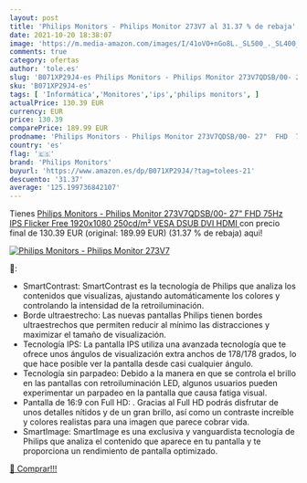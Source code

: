 ```yaml
---
layout: post
title: 'Philips Monitors - Philips Monitor 273V7 al 31.37 % de rebaja'
date: 2021-10-20 18:38:07
image: 'https://m.media-amazon.com/images/I/41oVO+nGo8L._SL500_._SL400_.jpg'
comments: true
category: ofertas
author: 'tole.es'
slug: 'B071XP29J4-es Philips Monitors - Philips Monitor 273V7QDSB/00- 27" FHD...'
sku: 'B071XP29J4-es'
tags: [ 'Informática','Monitores','ips','philips monitors', ]
actualPrice: 130.39 EUR
currency: EUR
price: 130.39
comparePrice: 189.99 EUR
prodname: 'Philips Monitors - Philips Monitor 273V7QDSB/00- 27"  FHD  75Hz  IPS  Flicker Free   1920x1080  250cd/m² VESA  DSUB  DVI  HDMI '
country: 'es'
flag: '🇪🇸'
brand: 'Philips Monitors'
buyurl: 'https://www.amazon.es/dp/B071XP29J4/?tag=tolees-21'
descuento: '31.37'
average: '125.199736842107'
---
```


Tienes [Philips Monitors - Philips Monitor 273V7QDSB/00- 27"  FHD  75Hz  IPS  Flicker Free   1920x1080  250cd/m² VESA  DSUB  DVI  HDMI ](https://www.amazon.es/dp/B071XP29J4/?tag=tolees-21) con precio final de  130.39 EUR (original: 189.99 EUR) (31.37 %  de rebaja) aqui!

[![Philips Monitors - Philips Monitor 273V7](https://m.media-amazon.com/images/I/41oVO+nGo8L._SL500_._SL400_.jpg)](https://www.amazon.es/dp/B071XP29J4/?tag=tolees-21)

🔎:

- SmartContrast: SmartContrast es la tecnología de Philips que analiza los contenidos que visualizas, ajustando automáticamente los colores y controlando la intensidad de la retroiluminación.
- Borde ultraestrecho: Las nuevas pantallas Philips tienen bordes ultraestrechos que permiten reducir al mínimo las distracciones y maximizar el tamaño de visualización.
- Tecnología IPS: La pantalla IPS utiliza una avanzada tecnología que te ofrece unos ángulos de visualización extra anchos de 178/178 grados, lo que hace posible ver la pantalla desde casi cualquier ángulo.
- Tecnología sin parpadeo: Debido a la manera en que se controla el brillo en las pantallas con retroiluminación LED, algunos usuarios pueden experimentar un parpadeo en la pantalla que causa fatiga visual.
- Pantalla de 16:9 con Full HD: . Gracias al Full HD podrás disfrutar de unos detalles nítidos y de un gran brillo, así como un contraste increíble y colores realistas para una imagen que parece cobrar vida.
- SmartImage: SmartImage es una exclusiva y vanguardista tecnología de Philips que analiza el contenido que aparece en tu pantalla y te proporciona un rendimiento de pantalla optimizado.

[🛒 Comprar!!!](https://www.amazon.es/dp/B071XP29J4/?tag=tolees-21)
